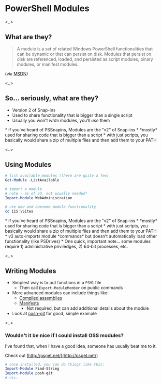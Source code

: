 # PowerShell Modules

<..>

## What are they?

<blockquote>A module is a set of related Windows PowerShell functionalities
that can be dynamic or that can persist on disk. Modules that persist on disk
are referenced, loaded, and persisted as script modules, binary modules, or
manifest modules.</blockquote>

(via [MSDN](http://msdn.microsoft.com/en-us/library/windows/desktop/dd878324.aspx))

<..>

## So... seriously, what are they?

* Version 2 of Snap-ins
* Used to share functionality that is bigger than a single script
* Usually you won't _write_ modules, you'll _use_ them

<aside class="notes" data-markdown>
* if you've heard of PSSnapins, Modules are the "v2" of Snap-ins
* *mostly* used for sharing code that is bigger than a script
  * with just scripts, you basically would share a zip of multiple files and then add them to your PATH 
</aside>

<..>

## Using Modules

```powershell
# list available modules (there are quite a few)
Get-Module -ListAvailable

# import a module
# note - as of v3, not usually needed*
Import-Module WebAdministration

# use new and awesome module functionality
cd IIS:\Sites
```

<aside class="notes" data-markdown>
* if you've heard of PSSnapins, Modules are the "v2" of Snap-ins
* *mostly* used for sharing code that is bigger than a script
  * with just scripts, you basically would share a zip of multiple files and then add them to your PATH 
* v3 auto-imports module *commands* but doesn't automatically load other functionality (like PSDrives)
* One quick, important note... some modules require 1) administrative priviledges, 2) 64-bit processes, etc.
</aside>

<..>

## Writing Modules

* Simplest way is to put functions in a `PSM1` file
  * Then call `Export-ModuleMember` on public commands
* More advanced modules can include things like:
  * [Compiled assemblies](http://msdn.microsoft.com/en-us/library/windows/desktop/dd878342.aspx)
  * [Manifests](http://msdn.microsoft.com/en-us/library/windows/desktop/dd878337.aspx)
    * Not required, but can add additional details about the module
* Look at [posh-git](https://github.com/dahlbyk/posh-git/) for good, simple example

<..>

### Wouldn't it be nice if I could install OSS modules?

I've found that, when I have a good idea, someone has usually beat me to it.

Check out [http://psget.net/](http://psget.net/)

```powershell
# once installed, you can do things like this:
Import-Module Find-String
Import-Module posh-git
# etc.
```

